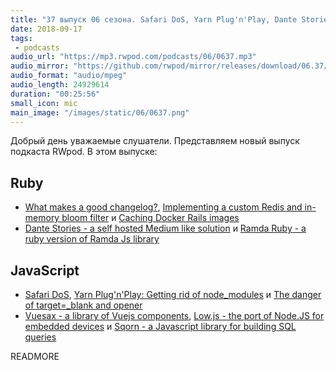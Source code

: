 ```yaml
---
title: "37 выпуск 06 сезона. Safari DoS, Yarn Plug'n'Play, Dante Stories, Ramda Ruby, Vuesax, Low.js, Sqorn и прочее"
date: 2018-09-17
tags:
 - podcasts
audio_url: "https://mp3.rwpod.com/podcasts/06/0637.mp3"
audio_mirror: "https://github.com/rwpod/mirror/releases/download/06.37/0637.mp3"
audio_format: "audio/mpeg"
audio_length: 24929614
duration: "00:25:56"
small_icon: mic
main_image: "/images/static/06/0637.png"
---
```


Добрый день уважаемые слушатели. Представляем новый выпуск подкаста RWpod. В этом выпуске:

## Ruby

 - [What makes a good changelog?](https://depfu.com/blog/what-makes-a-good-changelog), [Implementing a custom Redis and in-memory bloom filter](https://godaddy.github.io/2018/09/11/redis-ruby-bloom-filter/) и [Caching Docker Rails images](https://blog.jedrychowski.org/2018/caching-docker-rails-images/)
 - [Dante Stories - a self hosted Medium like solution](https://github.com/michelson/dante-stories) и [Ramda Ruby - a ruby version of Ramda Js library](https://github.com/lazebny/ramda-ruby)

## JavaScript

 - [Safari DoS](https://gist.github.com/pwnsdx/ce64de2760996a6c432f06d612e33aea), [Yarn Plug'n'Play: Getting rid of node_modules](https://github.com/yarnpkg/rfcs/pull/101) и [The danger of target=_blank and opener](https://www.pixelstech.net/article/1537002042-The-danger-of-target=_blank-and-opener)
 - [Vuesax - a library of Vuejs components](https://lusaxweb.github.io/vuesax/), [Low.js - the port of Node.JS for embedded devices](http://www.lowjs.org/) и [Sqorn - a Javascript library for building SQL queries](https://github.com/lusakasa/sqorn)

READMORE
